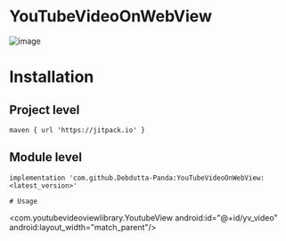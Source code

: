 # YouTubeVideoOnWebView
![image](https://user-images.githubusercontent.com/92369023/151947600-3296c393-8227-4d00-9a13-2d5ddbfba81e.png)

# Installation

## Project level
```
maven { url 'https://jitpack.io' }
```
## Module level
```
implementation 'com.github.Debdutta-Panda:YouTubeVideoOnWebView:<latest_version>'

# Usage
```
<com.youtubevideoviewlibrary.YoutubeView
  android:id="@+id/yv_video"
  android:layout_width="match_parent"/>
```
